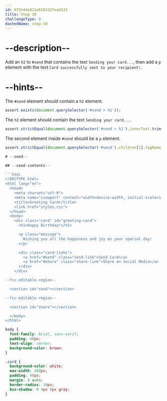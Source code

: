 ```yaml
---
id: 672e44e811e610232fead333
title: Step 10
challengeType: 0
dashedName: step-10
---
```


# --description--

Add an `h2` to `#send` that contains the text `Sending your card...`, then add a `p` element with the text `Card successfully sent to your recipient!`.

# --hints--

The `#send` element should contain a `h2` element.

```js
assert.exists(document.querySelector('#send > h2'));
```

The `h2` element should contain the text `Sending your card...`.

```js
assert.strictEqual(document.querySelector('#send > h2').innerText.trim(), 'Sending your card...');
```

The second element inside `#send` should be a `p` element.

```js
assert.strictEqual(document.querySelector('#send').children[1].tagName, 'P');

# --seed--

## --seed-contents--

```html
<!DOCTYPE html>
<html lang="en">
  <head>
    <meta charset="utf-8">
    <meta name="viewport" content="width=device-width, initial-scale=1.0">
    <title>Greeting Card</title>
    <link href="styles.css">
  </head>
  <body>
    <div class="card" id="greeting-card">
      <h1>Happy Birthday!</h1>

      <p class="message">
        Wishing you all the happiness and joy on your special day!
      </p>

      <div class="card-links">
        <a href="#send" class="send-link">Send Card</a>
        <a href="#share" class="share-link">Share on Social Media</a>
      </div>
  	</div>

--fcc-editable-region--

  <section id="send"></section>

--fcc-editable-region--

  <section id="share"></section>

  </body>
</html>

```

```css
body {
  font-family: Arial, sans-serif;
  padding: 40px;
  text-align: center;
  background-color: brown;
}

.card {
  background-color: white;
  max-width: 400px;
  padding: 40px;
  margin: 0 auto;
  border-radius: 10px;
  box-shadow: 0 4px 8px gray;
}

```
